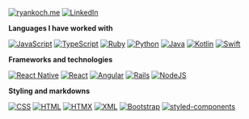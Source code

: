 [![ryankoch.me](https://img.shields.io/badge/-💜_RYANKOCH.ME-000000?style=for-the-badge)](https://ryankoch.me)
[![LinkedIn](https://custom-icon-badges.demolab.com/badge/LinkedIn-0A66C2?logo=linkedin-white&logoColor=fff)]([#](https://www.linkedin.com/in/ryan-koch13/))

**Languages I have worked with**

[![JavaScript](https://img.shields.io/badge/JavaScript-F7DF1E?logo=javascript&logoColor=000)]()
[![TypeScript](https://img.shields.io/badge/-TypeScript-000000?style=flat&logo=typescript&logoColor=007ACC)]()
[![Ruby](https://img.shields.io/badge/-Ruby-000000?style=flat&logo=Ruby&logoColor=8B0000)]()
[![Python](https://img.shields.io/badge/-Python-000000?style=flat&logo=python)]()
[![Java](https://img.shields.io/badge/Java-%23ED8B00.svg?logo=openjdk&logoColor=white)]()
[![Kotlin](https://img.shields.io/badge/Kotlin-%237F52FF.svg?logo=kotlin&logoColor=white)]()
[![Swift](https://img.shields.io/badge/Swift-F54A2A?logo=swift&logoColor=white)]()

**Frameworks and technologies**

[![React Native](https://img.shields.io/badge/React_Native-%2320232a.svg?logo=react&logoColor=%2361DAFB)]()
[![React](https://img.shields.io/badge/React-%2320232a.svg?logo=react&logoColor=%2361DAFB)]()
[![Angular](https://img.shields.io/badge/Angular-%23DD0031.svg?logo=angular&logoColor=white)]()
[![Rails](https://img.shields.io/badge/Rails-%23CC0000.svg?logo=ruby-on-rails&logoColor=white)]()
[![NodeJS](https://img.shields.io/badge/Node.js-6DA55F?logo=node.js&logoColor=white)]()

**Styling and markdowns**

[![CSS](https://img.shields.io/badge/CSS-1572B6?logo=css3&logoColor=fff)]()
[![HTML](https://img.shields.io/badge/HTML-%23E34F26.svg?logo=html5&logoColor=white)]()
[![HTMX](https://img.shields.io/badge/HTMX-36C?logo=htmx&logoColor=fff)]()
[![XML](https://img.shields.io/badge/XML-767C52?logo=xml&logoColor=fff)]()
[![Bootstrap](https://img.shields.io/badge/Bootstrap-7952B3?logo=bootstrap&logoColor=fff)]()
[![styled-components](https://img.shields.io/badge/styled--components-DB7093?logo=styledcomponents&logoColor=fff)]()

